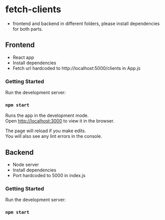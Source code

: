 # fetch-clients
- frontend and backend in different folders, please install dependencies for both parts.

## Frontend
- React app
- Install dependencies
- Fetch url hardcoded to http://localhost:5000/clients in App.js

### Getting Started
Run the development server:
### `npm start`
Runs the app in the development mode.\
Open [http://localhost:3000](http://localhost:3000) to view it in the browser.

The page will reload if you make edits.\
You will also see any lint errors in the console.
## Backend
- Node server
- Install dependencies
- Port hardcoded to 5000 in index.js
### Getting Started
Run the development server:

### `npm start`